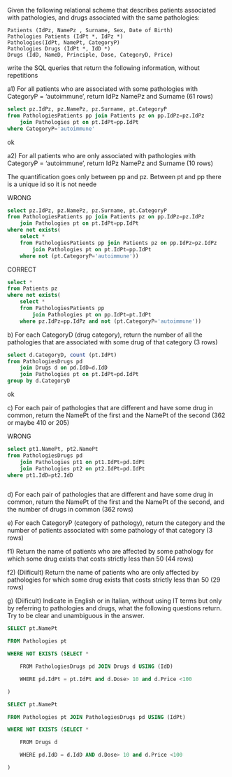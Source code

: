 Given the following relational scheme that describes patients associated with pathologies, and drugs associated with the same pathologies:

```
Patients (IdPz, NamePz , Surname, Sex, Date of Birth)
Pathologies Patients (IdPt *, IdPz *)
Pathologies(IdPt, NamePt, CategoryP)
Pathologies Drugs (IdPt *, IdD *)
Drugs (IdD, NameD, Principle, Dose, CategoryD, Price)
```

write the SQL queries that return the following information, without repetitions


a1) For all patients who are associated with some pathologies with CategoryP = ‘autoimmune’, return IdPz NamePz and Surname (61 rows)

```sql
select pz.IdPz, pz.NamePz, pz.Surname, pt.CategoryP
from PathologiesPatients pp join Patients pz on pp.IdPz=pz.IdPz
	join Pathologies pt on pt.IdPt=pp.IdPt
where CategoryP='autoimmune'
```
  ok

a2) For all patients who are only associated with pathologies with CategoryP = ‘autoimmune’, return IdPz NamePz and Surname (10 rows)

The quantification goes only between pp and pz.
Between pt and pp there is a unique id so it is not neede

WRONG
```sql
select pz.IdPz, pz.NamePz, pz.Surname, pt.CategoryP
from PathologiesPatients pp join Patients pz on pp.IdPz=pz.IdPz
	join Pathologies pt on pt.IdPt=pp.IdPt
where not exists(
	select *
	from PathologiesPatients pp join Patients pz on pp.IdPz=pz.IdPz
		join Pathologies pt on pt.IdPt=pp.IdPt
	where not (pt.CategoryP='autoimmune'))
```

CORRECT
```sql
select *
from Patients pz
where not exists(
	select *
	from PathologiesPatients pp
		join Pathologies pt on pp.IdPt=pt.IdPt
	where pz.IdPz=pp.IdPz and not (pt.CategoryP='autoimmune'))
```

b) For each CategoryD (drug category), return the number of all the pathologies that are associated with some drug of that category (3 rows)

```sql
select d.CategoryD, count (pt.IdPt)
from PathologiesDrugs pd
	join Drugs d on pd.IdD=d.IdD
	join Pathologies pt on pt.IdPt=pd.IdPt
group by d.CategoryD
```
ok
  

c) For each pair of pathologies that are different and have some drug in common, return the NamePt of the first and the NamePt of the second (362 or maybe 410 or 205)

WRONG
```sql
select pt1.NamePt, pt2.NamePt
from PathologiesDrugs pd
	join Pathologies pt1 on pt1.IdPt=pd.IdPt
	join Pathologies pt2 on pt2.IdPt=pd.IdPt
where pt1.IdD=pt2.IdD

```

```sql

```

d) For each pair of pathologies that are different and have some drug in common, return the NamePt of the first and the NamePt of the second, and the number of drugs in common (362 rows)

  
  

e) For each CategoryP (category of pathology), return the category and the number of patients associated with some pathology of that category (3 rows)

  
  

f1) Return the name of patients who are affected by some pathology for which some drug exists that costs strictly less than 50 (44 rows)

  

f2) (Diificult) Return the name of patients who are only affected by pathologies for which some drug exists that costs strictly less than 50 (29 rows)

  

g) (Diificult) Indicate in English or in Italian, without using IT terms but only by referring to pathologies and drugs, what the following questions return. Try to be clear and unambiguous in the answer.

  
  
  

```sql
SELECT pt.NamePt

FROM Pathologies pt

WHERE NOT EXISTS (SELECT *

    FROM PathologiesDrugs pd JOIN Drugs d USING (IdD)

    WHERE pd.IdPt = pt.IdPt and d.Dose> 10 and d.Price <100

)
```

  

```sql
SELECT pt.NamePt

FROM Pathologies pt JOIN PathologiesDrugs pd USING (IdPt)

WHERE NOT EXISTS (SELECT *

    FROM Drugs d

    WHERE pd.IdD = d.IdD AND d.Dose> 10 and d.Price <100

)
```

